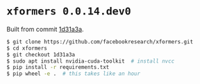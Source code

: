 # `xformers 0.0.14.dev0`

Built from commit [1d31a3a](https://github.com/facebookresearch/xformers/tree/1d31a3a).

```bash
$ git clone https://github.com/facebookresearch/xformers.git
$ cd xformers
$ git checkout 1d31a3a
$ sudo apt install nvidia-cuda-toolkit  # install nvcc
$ pip install -r requirements.txt
$ pip wheel -e .  # this takes like an hour
```
